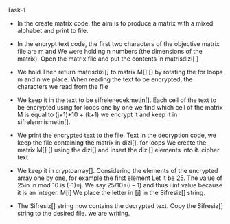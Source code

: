 Task-1

* In the create matrix code, the aim is to produce a matrix with a mixed alphabet and print to file. 

* In the encrypt text code, the first two characters of the objective matrix file are m and
We were holding n numbers (the dimensions of the matrix). Open the matrix file and put the contents in matrisdizi[ ]

* We hold Then return matrisdizi[] to matrix M[] [] by rotating the for loops m and n
we place. When reading the text to be encrypted, the characters we read from the file

* We keep it in the text to be sifrelenecekmetin[]. Each cell of the text to be encrypted using for loops
one by one we find which cell of the matrix M is equal to (j+1)*10 + (k+1)
we encrypt it and keep it in sifrelenmismetin[]. 

* We print the encrypted text to the file. Text
In the decryption code, we keep the file containing the matrix in dizi[]. for loops
We create the matrix M[] [] using the dizi[] and insert the dizi[] elements into it. cipher text

* We keep it in cryptoarray[]. Considering the elements of the encrypted array one by one, for example the first element
Let it be 25. The value of 25in in mod 10 is (-1)=j. We say 25/10=(i – 1) and thus i int value
because it is an integer. M[i] We place the letter in [j] in the Sifresiz[] string.

* The Sifresiz[] string now contains the decrypted text. Copy the Sifresiz[] string to the desired file.
we are writing.